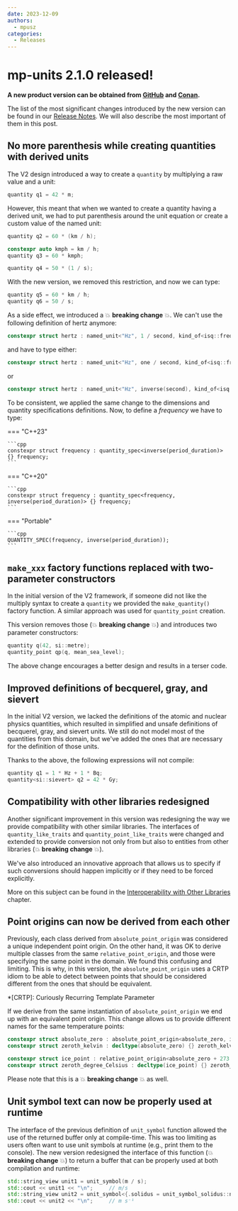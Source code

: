 ```yaml
---
date: 2023-12-09
authors:
  - mpusz
categories:
  - Releases
---
```


# mp-units 2.1.0 released!

**A new product version can be obtained from
[GitHub](https://github.com/mpusz/mp-units/releases/tag/v2.1.0) and
[Conan](https://conan.io/center/recipes/mp-units?version=2.1.0).**

The list of the most significant changes introduced by the new version can be found in our
[Release Notes](../../release_notes.md#2.1.0). We will also describe the most important of them
in this post.

<!-- more -->

## No more parenthesis while creating quantities with derived units

The V2 design introduced a way to create a `quantity` by multiplying a raw value and a unit:

```cpp
quantity q1 = 42 * m;
```

However, this meant that when we wanted to create a quantity having a derived unit, we had to put
parenthesis around the unit equation or create a custom value of the named unit:

```cpp
quantity q2 = 60 * (km / h);

constexpr auto kmph = km / h;
quantity q3 = 60 * kmph;

quantity q4 = 50 * (1 / s);
```

With the new version, we removed this restriction, and now we can type:

```cpp
quantity q5 = 60 * km / h;
quantity q6 = 50 / s;
```

As a side effect, we introduced a :boom: **breaking change** :boom:. We can't use the following definition of
hertz anymore:

```cpp
constexpr struct hertz : named_unit<"Hz", 1 / second, kind_of<isq::frequency>> {} hertz;
```

and have to type either:

```cpp
constexpr struct hertz : named_unit<"Hz", one / second, kind_of<isq::frequency>> {} hertz;
```

or

```cpp
constexpr struct hertz : named_unit<"Hz", inverse(second), kind_of<isq::frequency>> {} hertz;
```

To be consistent, we applied the same change to the dimensions and quantity
specifications definitions. Now, to define a _frequency_ we have to type:

=== "C++23"

    ```cpp
    constexpr struct frequency : quantity_spec<inverse(period_duration)> {} frequency;
    ```

=== "C++20"

    ```cpp
    constexpr struct frequency : quantity_spec<frequency, inverse(period_duration)> {} frequency;
    ```

=== "Portable"

    ```cpp
    QUANTITY_SPEC(frequency, inverse(period_duration));
    ```

## `make_xxx` factory functions replaced with two-parameter constructors

In the initial version of the V2 framework, if someone did not like the multiply syntax to create
a `quantity` we provided the `make_quantity()` factory function. A similar approach was used for
`quantity_point` creation.

This version removes those (:boom: **breaking change** :boom:) and introduces two parameter
constructors:

```cpp
quantity q(42, si::metre);
quantity_point qp(q, mean_sea_level);
```

The above change encourages a better design and results in a terser code.

## Improved definitions of becquerel, gray, and sievert

In the initial V2 version, we lacked the definitions of the atomic and nuclear physics quantities,
which resulted in simplified and unsafe definitions of becquerel, gray, and sievert units. We still
do not model most of the quantities from this domain, but we've added the ones that are necessary
for the definition of those units.

Thanks to the above, the following expressions will not compile:

```cpp
quantity q1 = 1 * Hz + 1 * Bq;
quantity<si::sievert> q2 = 42 * Gy;
```

## Compatibility with other libraries redesigned

Another significant improvement in this version was redesigning the way we provide compatibility
with other similar libraries. The interfaces of `quantity_like_traits` and `quantity_point_like_traits`
were changed and extended to provide conversion not only from but also to entities from other
libraries (:boom: **breaking change** :boom:).

We've also introduced an innovative approach that allows us to specify if such conversions should
happen implicitly or if they need to be forced explicitly.

More on this subject can be found in the
[Interoperability with Other Libraries](../../users_guide/use_cases/interoperability_with_other_libraries.md)
chapter.


## Point origins can now be derived from each other

Previously, each class derived from `absolute_point_origin` was considered a unique independent
point origin. On the other hand, it was OK to derive multiple classes from the same
`relative_point_origin`, and those were specifying the same point in the domain. We found this
confusing and limiting. This is why, in this version, the `absolute_point_origin` uses a CRTP idiom
to be able to detect between points that should be considered different from the ones that should
be equivalent.

*[CRTP]: Curiously Recurring Template Parameter

If we derive from the same instantiation of `absolute_point_origin` we end up with an equivalent
point origin. This change allows us to provide different names for the same temperature points:

```cpp
constexpr struct absolute_zero : absolute_point_origin<absolute_zero, isq::thermodynamic_temperature> {} absolute_zero;
constexpr struct zeroth_kelvin : decltype(absolute_zero) {} zeroth_kelvin;

constexpr struct ice_point : relative_point_origin<absolute_zero + 273.15 * kelvin> {} ice_point;
constexpr struct zeroth_degree_Celsius : decltype(ice_point) {} zeroth_degree_Celsius;
```

Please note that this is a :boom: **breaking change** :boom: as well.


## Unit symbol text can now be properly used at runtime

The interface of the previous definition of `unit_symbol` function allowed the use of the returned
buffer only at compile-time. This was too limiting as users often want to use unit symbols at
runtime (e.g., print them to the console). The new version redesigned the interface of this
function (:boom: **breaking change** :boom:) to return a buffer that can be properly used at both compilation and
runtime:

```cpp
std::string_view unit1 = unit_symbol(m / s);
std::cout << unit1 << "\n";     // m/s
std::string_view unit2 = unit_symbol<{.solidus = unit_symbol_solidus::never}>(m / s);
std::cout << unit2 << "\n";     // m s⁻¹
```

